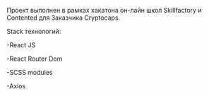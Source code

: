 Проект выполнен в рамках хакатона он-лайн школ Skillfactory и Contented для Заказчика Cryptocaps.

Stack технологий:

-React JS

-React Router Dom

-SCSS modules

-Axios
